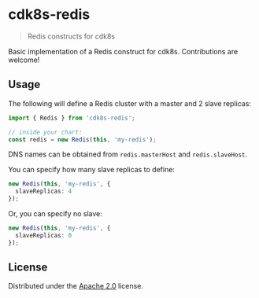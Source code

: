 # cdk8s-redis

> Redis constructs for cdk8s

Basic implementation of a Redis construct for cdk8s. Contributions are welcome!

## Usage

The following will define a Redis cluster with a master and 2 slave replicas:

```ts
import { Redis } from 'cdk8s-redis';

// inside your chart:
const redis = new Redis(this, 'my-redis');
```

DNS names can be obtained from `redis.masterHost` and `redis.slaveHost`. 

You can specify how many slave replicas to define:

```ts
new Redis(this, 'my-redis', {
  slaveReplicas: 4
});
```

Or, you can specify no slave:

```ts
new Redis(this, 'my-redis', {
  slaveReplicas: 0
});
```

## License

Distributed under the [Apache 2.0](./LICENSE) license.
